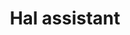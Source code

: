---
title: "Hal assistant"
categories: ["Tools"]

link:
    url: "https://gethal.com/"
    dead: false

message: "What if your intelligent assistant was a human?"
---